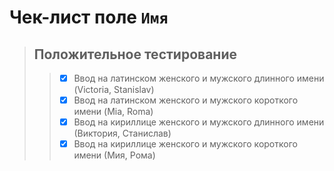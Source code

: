 # Чек-лист поле `Имя`

> ## Положительное тестирование
>> - [X] Ввод на латинском женского и мужского длинного имени (Victoria, Stanislav)
>> - [X] Ввод на латинском женского и мужского короткого имени (Mia, Roma)
>> - [X] Ввод на кириллице женского и мужского длинного имени (Виктория, Станислав)
>> - [X] Ввод на кириллице женского и мужского короткого имени (Мия, Рома)
